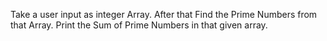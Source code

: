 Take a user input as integer Array.
After that Find the Prime Numbers from that Array.
Print the Sum of Prime Numbers in that given array.
